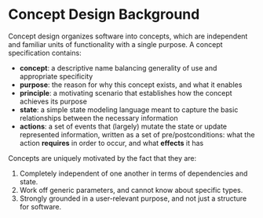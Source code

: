 # Concept Design Background

Concept design organizes software into concepts, which are independent and
familiar units of functionality with a single purpose. A concept specification
contains:

- **concept**: a descriptive name balancing generality of use and appropriate
  specificity
- **purpose**: the reason for why this concept exists, and what it enables
- **principle**: a motivating scenario that establishes how the concept achieves
  its purpose
- **state**: a simple state modeling language meant to capture the basic
  relationships between the necessary information
- **actions**: a set of events that (largely) mutate the state or update
  represented information, written as a set of pre/postconditions: what the
  action **requires** in order to occur, and what **effects** it has

Concepts are uniquely motivated by the fact that they are:

1. Completely independent of one another in terms of dependencies and state.
2. Work off generic parameters, and cannot know about specific types.
3. Strongly grounded in a user-relevant purpose, and not just a structure for
   software.
